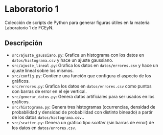 # Laboratorio 1

Colección de scripts de Python para generar figuras útiles en la materia Laboratorio 1 de FCEyN.

## Descripción

- ```src/ajuste_gaussiano.py```: Grafica un histograma con los datos en ```datos/histograma.csv``` y hace un ajuste gaussiano.
- ```src/ajuste_lineal.py```: Grafica los datos en ```datos/errores.csv``` y hace un ajuste lineal sobre los mismos.
- ```src/config.py```: Contiene una función que configura el aspecto de los gráficos.
- ```src/errores.py```: Grafica los datos en ```datos/errores.csv``` como puntos con barras de error en el eje vertical.
- ```src/generar_datos.py```: Genera datos artificiales para ser usados en los gráficos.
- ```src/histograma.py```: Genera tres histogramas (ocurrencias, densidad de probabilidad y densidad de probabilidad con distinto bineado) a partir de los datos ```datos/histograma.csv```..
- ```src/scatter.py```: Genera un gráfico tipo _scatter_ (sin barras de error) de los datos en ```datos/errores.csv```.

